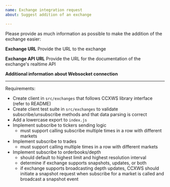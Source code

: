 ```yaml
---
name: Exchange integration request
about: Suggest addition of an exchange

---
```


Please provide as much information as possible to make the addition of the exchange easier:

**Exchange URL**
Provide the URL to the exchange

**Exchange API URL**
Provide the URL for the documentation of the exchange's realtime API

**Additional information about Websocket connection**


---

Requirements:
- Create client in `src/exchanges` that follows CCXWS library interface (refer to README)
- Create client test suite in `src/exchanges` to validate subscribe/unsubscribe methods and that data parsing is correct
- Add a lowercase export to `index.js`
- Implement subscribe to tickers sending logic
   - must support calling subscribe multiple times in a row with different markets
- Implement subscribe to trades
  - must support calling multiple times in a row with different markets
- Implement subscribe to orderbooks/depth
  - should default to highest limit and highest resolution interval
  - determine if exchange supports snapshots, updates, or both
  - if exchange supports broadcasting depth updates, CCXWS should initiate a snapshot request when subscribe for a market is called and broadcast a snapshot event
 
